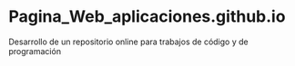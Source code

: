 # Pagina_Web_aplicaciones.github.io
Desarrollo de un repositorio online para trabajos de código y de programación
